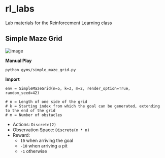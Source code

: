 # rl_labs
Lab materials for the Reinforcement Learning class




## Simple Maze Grid

![image](https://github.com/user-attachments/assets/52d096ee-f5bf-400b-a2d3-deae3fc2b628)


**Manual Play**

```
python gyms/simple_maze_grid.py
```


**Import**
```
env = SimpleMazeGrid(n=5, k=3, m=2, render_option=True, random_seed=42)

# n = Length of one side of the grid
# k = Starting index from which the goal can be generated, extending to the end of the grid
# m = Number of obstacles
```


- Actions: `Discrete(2)`
- Observation Space: `Discrete(n * n)`
- Reward:
  - `10` when arriving the goal
  - `-10` when arriving a pit
  - `-1` otherwise
